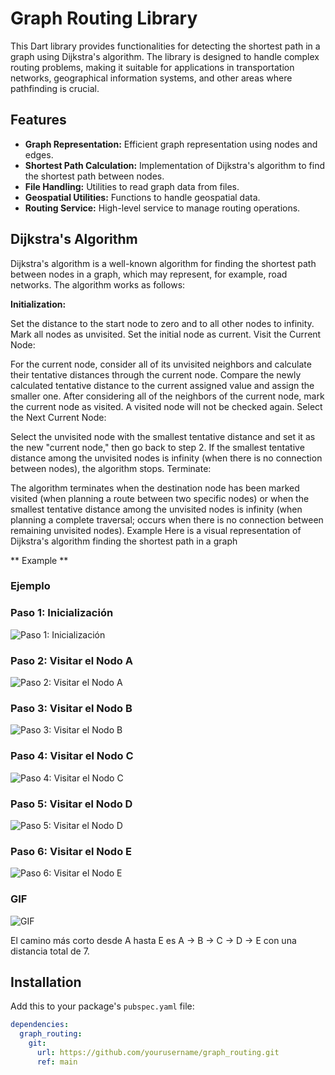 # Graph Routing Library

This Dart library provides functionalities for detecting the shortest path in a graph using Dijkstra's algorithm. The library is designed to handle complex routing problems, making it suitable for applications in transportation networks, geographical information systems, and other areas where pathfinding is crucial.

## Features

- **Graph Representation:** Efficient graph representation using nodes and edges.
- **Shortest Path Calculation:** Implementation of Dijkstra's algorithm to find the shortest path between nodes.
- **File Handling:** Utilities to read graph data from files.
- **Geospatial Utilities:** Functions to handle geospatial data.
- **Routing Service:** High-level service to manage routing operations.

## Dijkstra's Algorithm
Dijkstra's algorithm is a well-known algorithm for finding the shortest path between nodes in a graph, which may represent, for example, road networks. The algorithm works as follows:

**Initialization:**

Set the distance to the start node to zero and to all other nodes to infinity.
Mark all nodes as unvisited. Set the initial node as current.
Visit the Current Node:

For the current node, consider all of its unvisited neighbors and calculate their tentative distances through the current node.
Compare the newly calculated tentative distance to the current assigned value and assign the smaller one.
After considering all of the neighbors of the current node, mark the current node as visited. A visited node will not be checked again.
Select the Next Current Node:

Select the unvisited node with the smallest tentative distance and set it as the new "current node," then go back to step 2.
If the smallest tentative distance among the unvisited nodes is infinity (when there is no connection between nodes), the algorithm stops.
Terminate:

The algorithm terminates when the destination node has been marked visited (when planning a route between two specific nodes) or when the smallest tentative distance among the unvisited nodes is infinity (when planning a complete traversal; occurs when there is no connection between remaining unvisited nodes).
Example
Here is a visual representation of Dijkstra's algorithm finding the shortest path in a graph

** Example **

### Ejemplo

### Paso 1: Inicialización
![Paso 1: Inicialización](assets/images/dijkstra_step_1.png)

### Paso 2: Visitar el Nodo A
![Paso 2: Visitar el Nodo A](assets/images/dijkstra_step_2.png)

### Paso 3: Visitar el Nodo B
![Paso 3: Visitar el Nodo B](assets/images/dijkstra_step_3.png)

### Paso 4: Visitar el Nodo C
![Paso 4: Visitar el Nodo C](assets/images/dijkstra_step_4.png)

### Paso 5: Visitar el Nodo D
![Paso 5: Visitar el Nodo D](assets/images/dijkstra_step_5.png)

### Paso 6: Visitar el Nodo E
![Paso 6: Visitar el Nodo E](assets/images/dijkstra_step_6.png)

### GIF
![GIF](assets/images/dijkstra_algorithms.gif)

El camino más corto desde A hasta E es A -> B -> C -> D -> E con una distancia total de 7.

## Installation

Add this to your package's `pubspec.yaml` file:

```yaml
dependencies:
  graph_routing:
    git:
      url: https://github.com/yourusername/graph_routing.git
      ref: main

